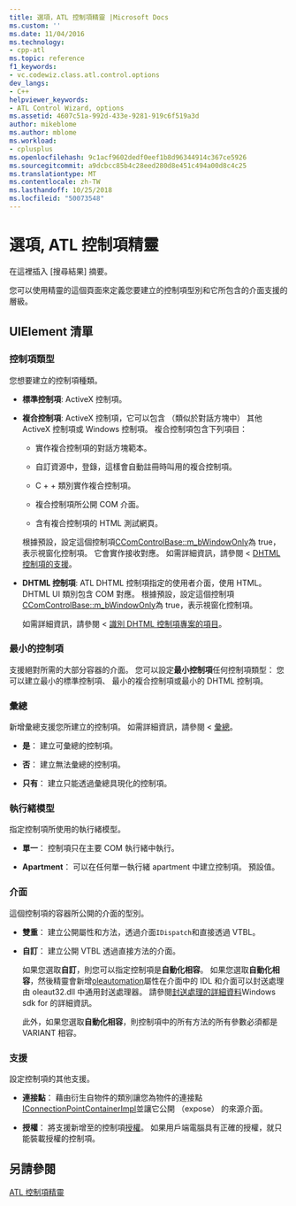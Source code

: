 ```yaml
---
title: 選項，ATL 控制項精靈 |Microsoft Docs
ms.custom: ''
ms.date: 11/04/2016
ms.technology:
- cpp-atl
ms.topic: reference
f1_keywords:
- vc.codewiz.class.atl.control.options
dev_langs:
- C++
helpviewer_keywords:
- ATL Control Wizard, options
ms.assetid: 4607c51a-992d-433e-9281-919c6f519a3d
author: mikeblome
ms.author: mblome
ms.workload:
- cplusplus
ms.openlocfilehash: 9c1acf9602dedf0eef1b8d96344914c367ce5926
ms.sourcegitcommit: a9dcbcc85b4c28eed280d8e451c494a00d8c4c25
ms.translationtype: MT
ms.contentlocale: zh-TW
ms.lasthandoff: 10/25/2018
ms.locfileid: "50073548"
---
```

# <a name="options-atl-control-wizard"></a>選項, ATL 控制項精靈

在這裡插入 [搜尋結果] 摘要。

您可以使用精靈的這個頁面來定義您要建立的控制項型別和它所包含的介面支援的層級。

## <a name="uielement-list"></a>UIElement 清單

### <a name="control-type"></a>控制項類型

您想要建立的控制項種類。

- **標準控制項**: ActiveX 控制項。

- **複合控制項**: ActiveX 控制項，它可以包含 （類似於對話方塊中） 其他 ActiveX 控制項或 Windows 控制項。 複合控制項包含下列項目：

   - 實作複合控制項的對話方塊範本。

   - 自訂資源中，登錄，這樣會自動註冊時叫用的複合控制項。

   - C + + 類別實作複合控制項。

   - 複合控制項所公開 COM 介面。

   - 含有複合控制項的 HTML 測試網頁。

   根據預設，設定這個控制項[CComControlBase::m_bWindowOnly](../../atl/reference/ccomcontrolbase-class.md#m_bwindowonly)為 true，表示視窗化控制項。 它會實作接收對應。 如需詳細資訊，請參閱 < [DHTML 控制項的支援](../../atl/atl-support-for-dhtml-controls.md)。

- **DHTML 控制項**: ATL DHTML 控制項指定的使用者介面，使用 HTML。 DHTML UI 類別包含 COM 對應。 根據預設，設定這個控制項[CComControlBase::m_bWindowOnly](../../atl/reference/ccomcontrolbase-class.md#m_bwindowonly)為 true，表示視窗化控制項。

   如需詳細資訊，請參閱 <<c0> [ 識別 DHTML 控制項專案的項目](../../atl/identifying-the-elements-of-the-dhtml-control-project.md)。

### <a name="minimal-control"></a>最小的控制項

支援絕對所需的大部分容器的介面。 您可以設定**最小控制項**任何控制項類型： 您可以建立最小的標準控制項、 最小的複合控制項或最小的 DHTML 控制項。

### <a name="aggregation"></a>彙總

新增彙總支援您所建立的控制項。 如需詳細資訊，請參閱 <<c0> [ 彙總](../../atl/aggregation.md)。

- **是**： 建立可彙總的控制項。

- **否**： 建立無法彙總的控制項。

- **只有**： 建立只能透過彙總具現化的控制項。

### <a name="threading-model"></a>執行緒模型

指定控制項所使用的執行緒模型。

- **單一**： 控制項只在主要 COM 執行緒中執行。

- **Apartment**： 可以在任何單一執行緒 apartment 中建立控制項。 預設值。

### <a name="interface"></a>介面

這個控制項的容器所公開的介面的型別。

- **雙重**： 建立公開屬性和方法，透過介面`IDispatch`和直接透過 VTBL。

- **自訂**： 建立公開 VTBL 透過直接方法的介面。

   如果您選取**自訂**，則您可以指定控制項是**自動化相容**。 如果您選取**自動化相容**，然後精靈會新增[oleautomation](../../windows/oleautomation.md)屬性在介面中的 IDL 和介面可以封送處理由 oleaut32.dll 中通用封送處理器。 請參閱[封送處理的詳細資料](/windows/desktop/com/marshaling-details)Windows sdk for 的詳細資訊。

   此外，如果您選取**自動化相容**，則控制項中的所有方法的所有參數必須都是 VARIANT 相容。

### <a name="support"></a>支援

設定控制項的其他支援。

- **連接點**： 藉由衍生自物件的類別讓您為物件的連接點[IConnectionPointContainerImpl](../../atl/reference/iconnectionpointcontainerimpl-class.md)並讓它公開 （expose） 的來源介面。

- **授權**： 將支援新增至的控制項[授權](/windows/desktop/com/licensing)。 如果用戶端電腦具有正確的授權，就只能裝載授權的控制項。

## <a name="see-also"></a>另請參閱

[ATL 控制項精靈](../../atl/reference/atl-control-wizard.md)

